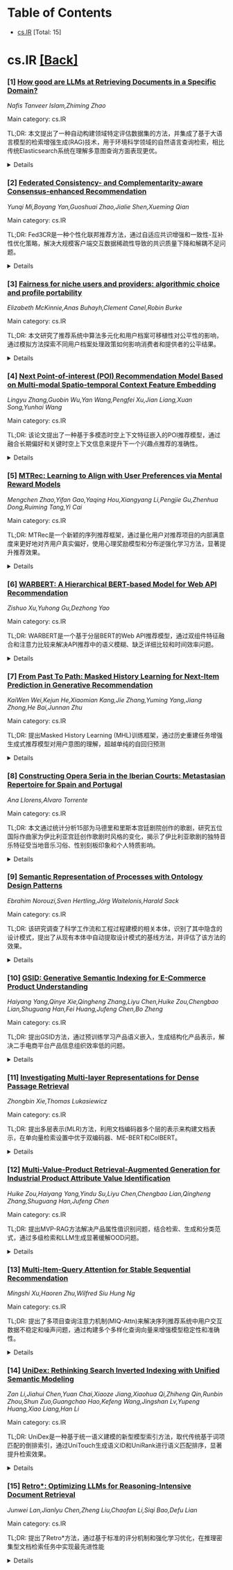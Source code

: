 <div id=toc></div>

# Table of Contents

- [cs.IR](#cs.IR) [Total: 15]


<div id='cs.IR'></div>

# cs.IR [[Back]](#toc)

### [1] [How good are LLMs at Retrieving Documents in a Specific Domain?](https://arxiv.org/abs/2509.22658)
*Nafis Tanveer Islam,Zhiming Zhao*

Main category: cs.IR

TL;DR: 本文提出了一种自动构建领域特定评估数据集的方法，并集成了基于大语言模型的检索增强生成(RAG)技术，用于环境科学领域的自然语言查询检索，相比传统Elasticsearch系统在理解多意图查询方面表现更优。


<details>
  <summary>Details</summary>
Motivation: 传统基于索引的搜索引擎虽然可扩展性强，但由于缺乏合适的评估数据集和对语义理解的限制，经常无法准确捕捉用户意图，在环境科学等特定领域的数据检索中产生不完整的响应。

Method: 提出自动构建领域特定评估数据集的方法，并集成基于大语言模型的检索增强生成(RAG)技术来处理自然语言查询。

Result: 定量和定性分析表明，基于LLM的信息检索系统在理解多意图查询时返回结果的精确度高于基于Elasticsearch的系统。

Conclusion: 基于大语言模型的检索增强生成方法在环境科学领域数据检索中能够更好地理解复杂查询意图，提高检索质量。

Abstract: Classical search engines using indexing methods in data infrastructures
primarily allow keyword-based queries to retrieve content. While these
indexing-based methods are highly scalable and efficient, due to a lack of an
appropriate evaluation dataset and a limited understanding of semantics, they
often fail to capture the user's intent and generate incomplete responses
during evaluation. This problem also extends to domain-specific search systems
that utilize a Knowledge Base (KB) to access data from various research
infrastructures. Research infrastructures (RIs) from the environmental and
earth science domain, which encompass the study of ecosystems, biodiversity,
oceanography, and climate change, generate, share, and reuse large volumes of
data. While there are attempts to provide a centralized search service using
Elasticsearch as a knowledge base, they also face similar challenges in
understanding queries with multiple intents. To address these challenges, we
proposed an automated method to curate a domain-specific evaluation dataset to
analyze the capability of a search system. Furthermore, we incorporate the
Retrieval of Augmented Generation (RAG), powered by Large Language Models
(LLMs), for high-quality retrieval of environmental domain data using natural
language queries. Our quantitative and qualitative analysis of the evaluation
dataset shows that LLM-based systems for information retrieval return results
with higher precision when understanding queries with multiple intents,
compared to Elasticsearch-based systems.

</details>


### [2] [Federated Consistency- and Complementarity-aware Consensus-enhanced Recommendation](https://arxiv.org/abs/2509.22659)
*Yunqi Mi,Boyang Yan,Guoshuai Zhao,Jialie Shen,Xueming Qian*

Main category: cs.IR

TL;DR: Fed3CR是一种个性化联邦推荐方法，通过自适应共识增强和一致性-互补性优化策略，解决大规模客户端交互数据稀疏性导致的共识质量下降和解耦不足问题。


<details>
  <summary>Details</summary>
Motivation: 现有联邦推荐系统中，由于大规模客户端交互数据的稀疏性和高度均匀性，导致全局项目嵌入表的共识质量下降和解耦不足，降低了共识的效用。

Method: 提出自适应共识增强策略学习全局和客户端特定项目嵌入的关系，使客户端能自适应增强共识中的特定信息；提出一致性-互补性优化策略学习更有效和互补的表征。

Result: 在四个真实世界数据集上的广泛实验表明Fed3CR具有优越性能。

Conclusion: Fed3CR是一种即插即用的方法，可以与其他联邦推荐方法集成以提高性能。

Abstract: Personalized federated recommendation system (FedRec) has gained significant
attention for its ability to preserve privacy in delivering tailored
recommendations. To alleviate the statistical heterogeneity challenges among
clients and improve personalization, decoupling item embeddings into the server
and client-specific views has become a promising way. Among them, the global
item embedding table serves as a consensus representation that integrates and
reflects the collective patterns across all clients. However, the inherent
sparsity and high uniformity of interaction data from massive-scale clients
results in degraded consensus and insufficient decoupling, reducing consensus's
utility. To this end, we propose a \textbf{Fed}erated \textbf{C}onsistency- and
\textbf{C}omplementarity-aware \textbf{C}onsensus-enhanced
\textbf{R}ecommendation (Fed3CR) method for personalized FedRec. To improve the
efficiency of the utilization of consensus, we propose an \textbf{A}daptive
\textbf{C}onsensus \textbf{E}nhancement (ACE) strategy to learn the
relationship between global and client-specific item embeddings. It enables the
client to adaptively enhance specific information in the consensus,
transforming it into a form that best suits itself. To improve the quality of
decoupling, we propose a \textbf{C}onsistency- and
\textbf{C}omplementarity-aware \textbf{O}ptimization (C2O) strategy, which
helps to learn more effective and complementary representations. Notably, our
proposed Fed3CR is a plug-and-play method, which can be integrated with other
FedRec methods to improve its performance. Extensive experiments on four
real-world datasets represent the superior performance of Fed3CR.

</details>


### [3] [Fairness for niche users and providers: algorithmic choice and profile portability](https://arxiv.org/abs/2509.22660)
*Elizabeth McKinnie,Anas Buhayh,Clement Canel,Robin Burke*

Main category: cs.IR

TL;DR: 本文研究了推荐系统中算法多元化和用户档案可移植性对公平性的影响，通过模拟方法探索不同用户档案处理政策如何影响消费者和提供者的公平结果。


<details>
  <summary>Details</summary>
Motivation: 现有研究主要关注算法干预来确保推荐系统对多方利益相关者的公平性，但很少研究推荐生态系统本身的结构性变化。本文旨在探索算法多元化（用户可以选择算法）和用户档案可移植性对公平性的影响。

Method: 使用模拟方法研究用户档案可移植性问题，分析不同用户档案处理政策如何与消费者和提供者的公平结果相互作用。

Result: 先前研究表明小众消费者和（特别是）小众提供者从算法选择中受益。本文进一步探索了用户档案可移植性政策对公平结果的影响。

Conclusion: 算法多元化和用户档案可移植性是影响推荐系统公平性的重要结构性因素，需要进一步研究这些政策如何影响不同利益相关者的公平结果。

Abstract: Ensuring fair outcomes for multiple stakeholders in recommender systems has
been studied mostly in terms of algorithmic interventions: building new models
with better fairness properties, or using reranking to improve outcomes from an
existing algorithm. What has rarely been studied is structural changes in the
recommendation ecosystem itself. Our work explores the fairness impact of
algorithmic pluralism, the idea that the recommendation algorithm is decoupled
from the platform through which users access content, enabling user choice in
algorithms. Prior work using a simulation approach has shown that niche
consumers and (especially) niche providers benefit from algorithmic choice. In
this paper, we use simulation to explore the question of profile portability,
to understand how different policies regarding the handling of user profiles
interact with fairness outcomes for consumers and providers.

</details>


### [4] [Next Point-of-interest (POI) Recommendation Model Based on Multi-modal Spatio-temporal Context Feature Embedding](https://arxiv.org/abs/2509.22661)
*Lingyu Zhang,Guobin Wu,Yan Wang,Pengfei Xu,Jian Liang,Xuan Song,Yunhai Wang*

Main category: cs.IR

TL;DR: 该论文提出了一种基于多模态时空上下文特征嵌入的POI推荐模型，通过融合长期偏好和关键时空上下文信息来提升下一个兴趣点推荐的准确性。


<details>
  <summary>Details</summary>
Motivation: 传统POI预测模型主要依赖短期交通序列信息，往往忽略长期和短期偏好数据以及用户行为中关键的时空上下文特征，导致预测精度受限。

Method: 模型通过时空特征处理、多模态嵌入和自注意力聚合等模块提取长期偏好特征和关键时空上下文特征，使用加权融合方法动态调整长短期特征权重，最后通过注意力匹配计算各候选位置的概率。

Result: 在多个交通数据集上的实验验证表明，该结合多种类型特征的POI预测模型比现有SOTA模型具有更高的预测准确率。

Conclusion: 融合长期偏好和时空上下文特征能够有效提升POI推荐性能，为智能交通领域的兴趣点预测提供了更优的解决方案。

Abstract: The next Point-of-interest (POI) recommendation is mainly based on sequential
traffic information to predict the user's next boarding point location. This is
a highly regarded and widely applied research task in the field of intelligent
transportation, and there have been many research results to date. Traditional
POI prediction models primarily rely on short-term traffic sequence
information, often neglecting both long-term and short-term preference data, as
well as crucial spatiotemporal context features in user behavior. To address
this issue, this paper introduces user long-term preference information and key
spatiotemporal context information, and proposes a POI recommendation model
based on multimodal spatiotemporal context feature embedding. The model
extracts long-term preference features and key spatiotemporal context features
from traffic data through modules such as spatiotemporal feature processing,
multimodal embedding, and self-attention aggregation. It then uses a weighted
fusion method to dynamically adjust the weights of long-term and short-term
features based on users' historical behavior patterns and the current context.
Finally, the fused features are matched using attention, and the probability of
each location candidate becoming the next location is calculated. This paper
conducts experimental verification on multiple transportation datasets, and the
results show that the POI prediction model combining multiple types of features
has higher prediction accuracy than existing SOTA models and methods.

</details>


### [5] [MTRec: Learning to Align with User Preferences via Mental Reward Models](https://arxiv.org/abs/2509.22807)
*Mengchen Zhao,Yifan Gao,Yaqing Hou,Xiangyang Li,Pengjie Gu,Zhenhua Dong,Ruiming Tang,Yi Cai*

Main category: cs.IR

TL;DR: MTRec是一个新颖的序列推荐框架，通过量化用户对推荐项目的内部满意度来更好地对齐用户真实偏好，使用心理奖励模型和分布逆强化学习方法，显著提升推荐效果。


<details>
  <summary>Details</summary>
Motivation: 由于显式反馈获取成本高，推荐模型主要依赖隐式反馈（如点击），但隐式反馈并不总能反映用户真实偏好，可能误导推荐系统。

Method: 提出心理奖励模型来量化用户满意度，采用分布逆强化学习方法学习该模型，然后用学到的心理奖励模型指导推荐模型。

Result: 实验表明MTRec显著提升了多种推荐模型的性能，在工业短视频平台上部署后用户平均观看时间增加了7%。

Conclusion: MTRec通过挖掘用户内部满意度，能够有效解决隐式反馈与真实偏好不一致的问题，提升推荐系统的对齐效果。

Abstract: Recommendation models are predominantly trained using implicit user feedback,
since explicit feedback is often costly to obtain. However, implicit feedback,
such as clicks, does not always reflect users' real preferences. For example, a
user might click on a news article because of its attractive headline, but end
up feeling uncomfortable after reading the content. In the absence of explicit
feedback, such erroneous implicit signals may severely mislead recommender
systems. In this paper, we propose MTRec, a novel sequential recommendation
framework designed to align with real user preferences by uncovering their
internal satisfaction on recommended items. Specifically, we introduce a mental
reward model to quantify user satisfaction and propose a distributional inverse
reinforcement learning approach to learn it. The learned mental reward model is
then used to guide recommendation models to better align with users' real
preferences. Our experiments show that MTRec brings significant improvements to
a variety of recommendation models. We also deploy MTRec on an industrial short
video platform and observe a 7 percent increase in average user viewing time.

</details>


### [6] [WARBERT: A Hierarchical BERT-based Model for Web API Recommendation](https://arxiv.org/abs/2509.23175)
*Zishuo Xu,Yuhong Gu,Dezhong Yao*

Main category: cs.IR

TL;DR: WARBERT是一个基于分层BERT的Web API推荐模型，通过双组件特征融合和注意力比较来解决API推荐中的语义模糊、缺乏详细比较和时间效率问题。


<details>
  <summary>Details</summary>
Motivation: 随着Web 2.0和微服务架构的出现，Web API数量激增，对高效API推荐的需求日益迫切。现有方法存在语义模糊、缺乏详细比较和时间效率低等挑战。

Method: 提出WARBERT模型，包含WARBERT(R)用于推荐和WARBERT(M)用于匹配。WARBERT(R)作为初始过滤器缩小候选API范围，WARBERT(M)通过计算候选API与mashup的相似度来优化匹配过程。模型结合双组件特征融合和注意力比较来提取精确的语义表示。

Result: 在ProgrammableWeb数据集上的实验结果表明，WARBERT优于大多数现有解决方案，与MTFM模型相比提升了11.7%，在准确性和效率方面都有显著提升。

Conclusion: WARBERT通过分层BERT架构和双组件设计有效解决了Web API推荐中的关键挑战，在准确性和效率方面都取得了显著改进。

Abstract: With the emergence of Web 2.0 and microservices architecture, the number of
Web APIs has increased dramatically, further intensifying the demand for
efficient Web API recommendation. Existing solutions typically fall into two
categories: recommendation-type methods, which treat each API as a label for
classification, and match-type methods, which focus on matching mashups through
API retrieval. However, three critical challenges persist: 1) the semantic
ambiguities in comparing API and mashup descriptions, 2) the lack of detailed
comparisons between the individual API and the mashup in recommendation-type
methods, and 3) time inefficiencies for API retrieval in match-type methods. To
address these challenges, we propose WARBERT, a hierarchical BERT-based model
for Web API recommendation. WARBERT leverages dual-component feature fusion and
attention comparison to extract precise semantic representations of API and
mashup descriptions. WARBERT consists of two main components: WARBERT(R) for
Recommendation and WARBERT(M) for Matching. Specifically, WAR-BERT(R) serves as
an initial filter, narrowing down the candidate APIs, while WARBERT(M) refines
the matching process by calculating the similarity between candidate APIs and
mashup. The final likelihood of a mashup being matched with an API is
determined by combining the predictions from WARBERT(R) and WARBERT(M).
Additionally, WARBERT(R) incorporates an auxiliary task of mashup category
judgment, which enhances its effectiveness in candidate selection. Experimental
results on the ProgrammableWeb dataset demonstrate that WARBERT outperforms
most existing solutions and achieves improvements of up to 11.7% compared to
the model MTFM (Multi-Task Fusion Model), delivering significant enhancements
in accuracy and effiency.

</details>


### [7] [From Past To Path: Masked History Learning for Next-Item Prediction in Generative Recommendation](https://arxiv.org/abs/2509.23649)
*KaiWen Wei,Kejun He,Xiaomian Kang,Jie Zhang,Yuming Yang,Jiang Zhong,He Bai,Junnan Zhu*

Main category: cs.IR

TL;DR: 提出Masked History Learning (MHL)训练框架，通过历史重建任务增强生成式推荐模型对用户意图的理解，超越单纯的自回归预测


<details>
  <summary>Details</summary>
Motivation: 当前生成式推荐系统仅依赖自回归训练，只预测下一个物品而忽略用户交互历史的丰富内部结构，无法理解用户潜在意图

Method: MHL框架在标准自回归目标基础上增加重建被掩盖历史物品的辅助任务，包含熵引导掩盖策略和课程学习调度器

Result: 在三个公共数据集上的实验表明，该方法显著优于最先进的生成模型

Conclusion: 全面理解过去对于准确预测用户未来路径至关重要，历史理解是生成式推荐成功的关键

Abstract: Generative recommendation, which directly generates item identifiers, has
emerged as a promising paradigm for recommendation systems. However, its
potential is fundamentally constrained by the reliance on purely autoregressive
training. This approach focuses solely on predicting the next item while
ignoring the rich internal structure of a user's interaction history, thus
failing to grasp the underlying intent. To address this limitation, we propose
Masked History Learning (MHL), a novel training framework that shifts the
objective from simple next-step prediction to deep comprehension of history.
MHL augments the standard autoregressive objective with an auxiliary task of
reconstructing masked historical items, compelling the model to understand
``why'' an item path is formed from the user's past behaviors, rather than just
``what'' item comes next. We introduce two key contributions to enhance this
framework: (1) an entropy-guided masking policy that intelligently targets the
most informative historical items for reconstruction, and (2) a curriculum
learning scheduler that progressively transitions from history reconstruction
to future prediction. Experiments on three public datasets show that our method
significantly outperforms state-of-the-art generative models, highlighting that
a comprehensive understanding of the past is crucial for accurately predicting
a user's future path. The code will be released to the public.

</details>


### [8] [Constructing Opera Seria in the Iberian Courts: Metastasian Repertoire for Spain and Portugal](https://arxiv.org/abs/2509.23771)
*Ana Llorens,Alvaro Torrente*

Main category: cs.IR

TL;DR: 本文通过统计分析15部为马德里和里斯本宫廷剧院创作的歌剧，研究五位国际作曲家为伊比利亚宫廷创作歌剧时风格的变化，揭示了伊比利亚歌剧的独特音乐特征受当地音乐习俗、性别刻板印象和个人特质影响。


<details>
  <summary>Details</summary>
Motivation: 研究18世纪伊比利亚半岛歌剧的国际化和本土化特征，探究国际作曲家为伊比利亚宫廷创作时风格如何变化，以及当地观众的社会和音乐期望如何影响歌剧创作。

Method: 使用统计分析方法，比较15部为马德里和里斯本宫廷剧院特别创作的歌剧与从126个版本、2404首咏叹调中提取的平均数据，评估调性、节拍、速度和声乐处理等方面的特殊用法。

Result: 发现伊比利亚宫廷歌剧在调性、节拍、速度和声乐处理等方面具有独特特征，这些特征既体现了国际品味，也反映了当地音乐习俗、性别刻板印象和个人特质的影响。

Conclusion: 18世纪伊比利亚音乐生产和消费在欧洲歌剧背景下具有独特性，其音乐特征不仅受国际影响，也依赖于当地音乐习俗、性别刻板印象和个人特质。

Abstract: The exceptional reception of Pietro Metastasio's works during the eighteenth
century, all over Europe and in the Iberian Peninsula in particular, is well
documented. Due to that unparalleled success, it is possible to ascertain Spain
and Portugal's participation in international, contemporary tastes and artistic
webs, applicable to both composers and performers. However, this
internationalisation needs to be nuanced, as some characteristics of the
repertoire specifically written for the Peninsula indicate that their court
audiences may have had expectations, both social and strictly musical,
different from those of the public in opera theatres elsewhere in the
continent. In this light, this article investigates in what ways the style of
five composers in the international scene - Perez, Galuppi, Jommelli, Conforto,
and Corselli - varied when commissioned to write opera seria for the Iberian
courts. The statistical analysis of fifteen settings especially written for the
court theatres in Madrid and Lisbon, in comparison to the average data
extracted from a corpus of 2,404 arias from 126 versions of a select number of
Metastasian librettos, allows us to evaluate some particular usages regarding
key, metre, tempo, and treatment of the vocal part. In this manner, through
quantitative analysis, this article places eighteenth-century Iberian music
production and consumption in the context of European opera seria, while
ultimately suggesting that its unique musical characteristics were also partly
dependent on local musical customs, gender stereotypes, and personal
idiosyncrasies alike.

</details>


### [9] [Semantic Representation of Processes with Ontology Design Patterns](https://arxiv.org/abs/2509.23776)
*Ebrahim Norouzi,Sven Hertling,Jörg Waitelonis,Harald Sack*

Main category: cs.IR

TL;DR: 该研究调查了科学工作流和工程过程建模的相关本体，识别了其中隐含的设计模式，提出了从现有本体中自动提取设计模式的基线方法，并评估了该方法的效果。


<details>
  <summary>Details</summary>
Motivation: 材料科学工程中工作流和过程的表示对实验和计算的可重复性至关重要，但现有的过程建模本体通常复杂且难以重用，而本体设计模式虽然提供了模块化解决方案，但往往没有明确发布或文档化。

Method: 调查相关本体，识别其中隐含的设计模式，提出自动提取设计模式的基线方法，并与人工整理的真实模式进行评估比较。

Result: 开发了从现有本体中自动提取设计模式的方法，并将提取的模式和提取工作流在GitHub仓库中公开提供。

Conclusion: 该研究为材料科学过程表示提供了一种识别和提取可重用设计模式的方法，有助于提高过程建模的效率和质量。

Abstract: The representation of workflows and processes is essential in materials
science engineering, where experimental and computational reproducibility
depend on structured and semantically coherent process models. Although
numerous ontologies have been developed for process modeling, they are often
complex and challenging to reuse. Ontology Design Patterns (ODPs) offer modular
and reusable modeling solutions to recurring problems; however, these patterns
are frequently neither explicitly published nor documented in a manner
accessible to domain experts. This study surveys ontologies relevant to
scientific workflows and engineering process modeling and identifies implicit
design patterns embedded within their structures. We evaluate the capacity of
these ontologies to fulfill key requirements for process representation in
materials science. Furthermore, we propose a baseline method for the automatic
extraction of design patterns from existing ontologies and assess the approach
against curated ground truth patterns. All resources associated with this work,
including the extracted patterns and the extraction workflow, are made openly
available in a public GitHub repository.

</details>


### [10] [GSID: Generative Semantic Indexing for E-Commerce Product Understanding](https://arxiv.org/abs/2509.23860)
*Haiyang Yang,Qinye Xie,Qingheng Zhang,Liyu Chen,Huike Zou,Chengbao Lian,Shuguang Han,Fei Huang,Jufeng Chen,Bo Zheng*

Main category: cs.IR

TL;DR: 提出GSID方法，通过预训练学习产品语义嵌入，生成结构化产品表示，解决二手电商平台产品信息组织效率低的问题。


<details>
  <summary>Details</summary>
Motivation: 当前电商平台基于人工分类和属性的产品信息组织方式无法充分覆盖长尾产品，且与买家偏好不匹配，成为效率瓶颈。

Method: GSID包含两个关键组件：(1) 在非结构化产品元数据上预训练学习领域内语义嵌入；(2) 为下游产品应用生成更有效的语义代码。

Result: 大量实验验证了GSID的有效性，已在真实电商平台部署，在产品理解和其他下游任务上取得良好效果。

Conclusion: GSID是一种数据驱动的方法，能够生成有效的产品结构化表示，提升电商平台的效率。

Abstract: Structured representation of product information is a major bottleneck for
the efficiency of e-commerce platforms, especially in second-hand ecommerce
platforms. Currently, most product information are organized based on manually
curated product categories and attributes, which often fail to adequately cover
long-tail products and do not align well with buyer preference. To address
these problems, we propose \textbf{G}enerative \textbf{S}emantic
\textbf{I}n\textbf{D}exings (GSID), a data-driven approach to generate product
structured representations. GSID consists of two key components: (1)
Pre-training on unstructured product metadata to learn in-domain semantic
embeddings, and (2) Generating more effective semantic codes tailored for
downstream product-centric applications. Extensive experiments are conducted to
validate the effectiveness of GSID, and it has been successfully deployed on
the real-world e-commerce platform, achieving promising results on product
understanding and other downstream tasks.

</details>


### [11] [Investigating Multi-layer Representations for Dense Passage Retrieval](https://arxiv.org/abs/2509.23861)
*Zhongbin Xie,Thomas Lukasiewicz*

Main category: cs.IR

TL;DR: 提出多层表示(MLR)方法，利用文档编码器多个层的表示来构建文档表示，在单向量检索设置中优于双编码器、ME-BERT和ColBERT。


<details>
  <summary>Details</summary>
Motivation: 传统密集检索模型仅使用编码器最后一层的向量表示文档，但预训练语言模型不同层包含不同类型的语言知识，且在微调过程中表现不同。

Method: 研究不同层表示对MLR性能的影响，提出使用池化策略将多向量模型简化为单向量模型以提高检索效率。

Result: 实验证明MLR在单向量检索设置中优于现有方法，且能与检索导向预训练和困难负样本挖掘等先进训练技术良好配合。

Conclusion: 多层表示方法能有效提升密集检索性能，同时保持检索效率。

Abstract: Dense retrieval models usually adopt vectors from the last hidden layer of
the document encoder to represent a document, which is in contrast to the fact
that representations in different layers of a pre-trained language model
usually contain different kinds of linguistic knowledge, and behave differently
during fine-tuning. Therefore, we propose to investigate utilizing
representations from multiple encoder layers to make up the representation of a
document, which we denote Multi-layer Representations (MLR). We first
investigate how representations in different layers affect MLR's performance
under the multi-vector retrieval setting, and then propose to leverage pooling
strategies to reduce multi-vector models to single-vector ones to improve
retrieval efficiency. Experiments demonstrate the effectiveness of MLR over
dual encoder, ME-BERT and ColBERT in the single-vector retrieval setting, as
well as demonstrate that it works well with other advanced training techniques
such as retrieval-oriented pre-training and hard negative mining.

</details>


### [12] [Multi-Value-Product Retrieval-Augmented Generation for Industrial Product Attribute Value Identification](https://arxiv.org/abs/2509.23874)
*Huike Zou,Haiyang Yang,Yindu Su,Liyu Chen,Chengbao Lian,Qingheng Zhang,Shuguang Han,Jufeng Chen*

Main category: cs.IR

TL;DR: 提出MVP-RAG方法解决产品属性值识别问题，结合检索、生成和分类范式，通过多级检索和LLM生成显著缓解OOD问题。


<details>
  <summary>Details</summary>
Motivation: 现有PAVI方法面临级联错误、无法处理分布外属性值和缺乏泛化能力等关键挑战。

Method: 将PAVI定义为检索生成任务，首先检索同类产品和候选属性值，然后生成标准化属性值，采用多级检索方案。

Result: 实验结果显示MVP-RAG优于现有最先进基线方法。

Conclusion: MVP-RAG成功解决了PAVI的关键挑战，并在真实工业环境中成功部署。

Abstract: Identifying attribute values from product profiles is a key task for
improving product search, recommendation, and business analytics on e-commerce
platforms, which we called Product Attribute Value Identification (PAVI) .
However, existing PAVI methods face critical challenges, such as cascading
errors, inability to handle out-of-distribution (OOD) attribute values, and
lack of generalization capability. To address these limitations, we introduce
Multi-Value-Product Retrieval-Augmented Generation (MVP-RAG), combining the
strengths of retrieval, generation, and classification paradigms. MVP-RAG
defines PAVI as a retrieval-generation task, where the product title
description serves as the query, and products and attribute values act as the
corpus. It first retrieves similar products of the same category and candidate
attribute values, and then generates the standardized attribute values. The key
advantages of this work are: (1) the proposal of a multi-level retrieval
scheme, with products and attribute values as distinct hierarchical levels in
PAVI domain (2) attribute value generation of large language model to
significantly alleviate the OOD problem and (3) its successful deployment in a
real-world industrial environment. Extensive experimental results demonstrate
that MVP-RAG performs better than the state-of-the-art baselines.

</details>


### [13] [Multi-Item-Query Attention for Stable Sequential Recommendation](https://arxiv.org/abs/2509.24424)
*Mingshi Xu,Haoren Zhu,Wilfred Siu Hung Ng*

Main category: cs.IR

TL;DR: 提出了多项目查询注意力机制(MIQ-Attn)来解决序列推荐系统中用户交互数据不稳定和噪声问题，通过构建多个多样化查询向量来增强模型稳定性和准确性。


<details>
  <summary>Details</summary>
Motivation: 用户交互数据固有的不稳定性和噪声挑战序列推荐系统，现有基于单一最近项目查询的掩码注意力模型对噪声敏感，降低了预测可靠性。

Method: 提出多项目查询注意力机制(MIQ-Attn)，从用户交互中构建多个多样化查询向量，有效缓解噪声影响并提高一致性，可作为现有单查询注意力的即插即用替代方案。

Result: 实验表明MIQ-Attn在基准数据集上显著提升了性能表现。

Conclusion: MIQ-Attn机制通过多查询方法有效解决了序列推荐中的噪声敏感问题，提高了模型的稳定性和准确性。

Abstract: The inherent instability and noise in user interaction data challenge
sequential recommendation systems. Prevailing masked attention models, relying
on a single query from the most recent item, are sensitive to this noise,
reducing prediction reliability. We propose the Multi-Item-Query attention
mechanism (MIQ-Attn) to enhance model stability and accuracy. MIQ-Attn
constructs multiple diverse query vectors from user interactions, effectively
mitigating noise and improving consistency. It is designed for easy adoption as
a drop-in replacement for existing single-query attention. Experiments show
MIQ-Attn significantly improves performance on benchmark datasets.

</details>


### [14] [UniDex: Rethinking Search Inverted Indexing with Unified Semantic Modeling](https://arxiv.org/abs/2509.24632)
*Zan Li,Jiahui Chen,Yuan Chai,Xiaoze Jiang,Xiaohua Qi,Zhiheng Qin,Runbin Zhou,Shun Zuo,Guangchao Hao,Kefeng Wang,Jingshan Lv,Yupeng Huang,Xiao Liang,Han Li*

Main category: cs.IR

TL;DR: UniDex是一种基于统一语义建模的新型模型索引方法，取代传统基于词项匹配的倒排索引，通过UniTouch生成语义ID和UniRank进行语义匹配排序，显著提升检索效果。


<details>
  <summary>Details</summary>
Motivation: 传统倒排索引依赖精确词项匹配，强调表层词汇重叠，限制了系统的泛化能力和检索效果。

Method: 提出UniDex方法，包含两个核心组件：UniTouch将查询和文档映射为语义ID，UniRank使用语义匹配进行结果排序。

Result: 在大规模工业数据集和真实在线流量评估中，UniDex显著提升了检索能力，在快手短视频搜索系统中成功部署，服务数亿活跃用户。

Conclusion: UniDex实现了从基于词项到基于模型的索引范式转变，证明了模型化索引在实际工业应用中的有效性。

Abstract: Inverted indexing has traditionally been a cornerstone of modern search
systems, leveraging exact term matches to determine relevance between queries
and documents. However, this term-based approach often emphasizes surface-level
token overlap, limiting the system's generalization capabilities and retrieval
effectiveness. To address these challenges, we propose UniDex, a novel
model-based method that employs unified semantic modeling to revolutionize
inverted indexing. UniDex replaces complex manual designs with a streamlined
architecture, enhancing semantic generalization while reducing maintenance
overhead. Our approach involves two key components: UniTouch, which maps
queries and documents into semantic IDs for improved retrieval, and UniRank,
which employs semantic matching to rank results effectively. Through
large-scale industrial datasets and real-world online traffic assessments, we
demonstrate that UniDex significantly improves retrieval capabilities, marking
a paradigm shift from term-based to model-based indexing. Our deployment within
Kuaishou's short-video search systems further validates UniDex's practical
effectiveness, serving hundreds of millions of active users efficiently.

</details>


### [15] [Retro*: Optimizing LLMs for Reasoning-Intensive Document Retrieval](https://arxiv.org/abs/2509.24869)
*Junwei Lan,Jianlyu Chen,Zheng Liu,Chaofan Li,Siqi Bao,Defu Lian*

Main category: cs.IR

TL;DR: 提出了Retro*方法，通过基于标准的评分机制和强化学习优化，在推理密集型文档检索任务中实现最先进性能


<details>
  <summary>Details</summary>
Motivation: 随着LLM智能体和RAG的普及，需要检索与任务间接或隐式相关的文档，现有IR技术在细粒度推理方面面临挑战

Method: 引入基于标准的关联评分机制，通过明确标准评估任务与文档关系；支持测试时扩展，通过分数集成结合多个推理轨迹；使用强化学习算法优化推理能力

Result: 在BRIGHT基准测试中优于现有文档检索方法，达到最先进性能

Conclusion: Retro*通过细粒度推理和可扩展的评分机制，有效解决了推理密集型文档检索的挑战

Abstract: With the growing popularity of LLM agents and RAG, it has become increasingly
important to retrieve documents that are essential for solving a task, even
when their connection to the task is indirect or implicit. Addressing this
problem requires fine-grained reasoning to accurately assess the relevance
between the task and each candidate document. This capability, however, poses a
significant challenge for existing IR techniques. Despite recent progress in
reasoning-enhanced IR, existing approaches still face significant challenges in
applicability, scalability, and efficiency. In this work, we propose Retro*, a
novel approach for reasoning-intensive document retrieval. Our method
introduces a rubric-based relevance scoring mechanism, enabling the model to
reason about the relationship between a task and a document based on explicitly
defined criteria, whereby producing a fine-grained, interpretable relevance
score. Retro* also supports test-time scaling by combining multiple reasoning
trajectories via score integration, which produces more reliable relevance
estimates. To optimize Retro*'s reasoning capabilities, we introduce a novel
reinforcement learning algorithm tailored for its relevance scoring mechanism,
which employs two composite rewards to fully exploit the trajectories of each
training sample. Our experiments show that Retro* outperforms existing document
retrieval methods with notable advantages, leading to state-of-the-art
performance on the BRIGHT benchmark.

</details>
